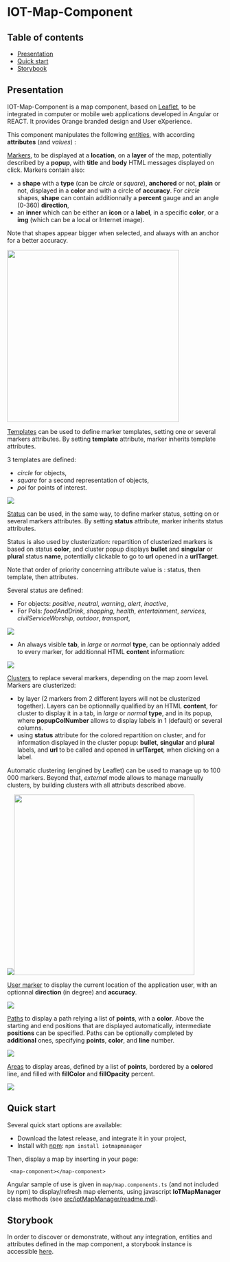 # IOT-Map-Component 

## Table of contents

- [Presentation](#presentation)
- [Quick start](#quick-start)
- [Storybook](#storybook)

## Presentation

IOT-Map-Component is a map component, based on [Leaflet](https://leafletjs.com/), to be integrated in computer or mobile web applications developed in Angular or REACT. 
It provides Orange branded design and User eXperience. 

This component manipulates the following <ins>entities</ins>, with according **attributes** (and *values*) :

<ins>Markers</ins>, to be displayed at a **location**, on a **layer** of the map, potentially described by a **popup**, with **title** and **body** HTML messages displayed on click. Markers contain also: 
- a **shape** with a **type** (can be *circle* or *square*), **anchored** or not, **plain** or not, displayed in a **color** and with a circle of **accuracy**. For *circle* shapes, **shape** can contain additionnally a **percent** gauge and an angle (0-360) **direction**,
- an **inner** which can be either an **icon** or a **label**, in a specific **color**, or a **img** (which can be a local or Internet image).

Note that shapes appear bigger when selected, and always with an anchor for a better accuracy.

<img src="doc/markers.png" width="400">

<ins>Templates</ins> can be used to define marker templates, setting one or several markers attributes. By setting **template** attribute, marker inherits template attributes.

3 templates are defined:
- *circle* for objects,  
- *square* for a second representation of objects,
- *poi* for points of interest.

<img src="doc/templates.png">

<ins>Status</ins> can be used, in the same way, to define marker status, setting on or several markers attributes. By setting **status** attribute, marker inherits status attributes.

Status is also used by clusterization: repartition of clusterized markers is based on status **color**, and cluster popup displays **bullet** and **singular** or **plural** status **name**, potentially clickable to go to **url** opened in a **urlTarget**.

Note that order of priority concerning attribute value is : status, then template, then attributes.

Several status are defined: 
- For objects: *positive*, *neutral*, *warning*, *alert*, *inactive*, 
- For PoIs: *foodAndDrink*, *shopping*, *health*, *entertainment*, *services*, *civilServiceWorship*, *outdoor*, *transport*, 

<img src="doc/status.png">

- An always visible **tab**, in *large* or *normal* **type**, can be optionnaly added to every marker, for additionnal HTML **content** information:

<img src="doc/tabs.png">

<ins>Clusters</ins> to replace several markers, depending on the map zoom level.
Markers are clusterized:
- by layer (2 markers from 2 different layers will not be clusterized together). Layers can be optionnally qualified by an HTML **content**, for cluster to display it in a tab, in *large* or *normal* **type**, and in its popup, where **popupColNumber** allows to display labels in 1 (default) or several columns.
- using **status** attribute for the colored repartition on cluster, and for information displayed in the cluster popup: **bullet**, **singular** and **plural** labels, and **url** to be called and opened in **urlTarget**, when clicking on a label.

Automatic clustering (engined by Leaflet) can be used to manage up to 100 000 markers. Beyond that, *external* mode allows to manage manually clusters, by building clusters with all attributs described above.

<img src="doc/clusters.png"><img src="doc/clusters_tabs.png" width=420>

<ins>User marker</ins> to display the current location of the application user, with an optionnal **direction** (in degree) and **accuracy**.

<img src="doc/usermarker.png">

<ins>Paths</ins> to display a path relying a list of **points**, with a **color**. Above the starting and end positions that are displayed automatically, intermediate **positions** can be specified. Paths can be optionally completed by **additional** ones, specifying **points**, **color**, and **line** number.

<img src="doc/paths.png">

<ins>Areas</ins> to display areas, defined by a list of **points**, bordered by a **color**ed line, and filled with **fillColor** and **fillOpacity** percent.

<img src="doc/areas.png">

## Quick start

Several quick start options are available:
- Download the latest release, and integrate it in your project,
- Install with [npm](https://www.npmjs.com/): `npm install iotmapmanager`

Then, display a map by inserting in your page:
```
 <map-component></map-component>
```
Angular sample of use is given in ```map/map.components.ts``` (and not included by npm) to display/refresh map elements, using javascript **IoTMapManager** class methods (see [src/iotMapManager/readme.md](https://github.com/Orange-OpenSource/IOT-Map-Component/blob/main/src/iotMapManager/readme.md)).

## Storybook

In order to discover or demonstrate, without any integration, entities and attributes defined in the map component, a storybook instance is accessible [here](https://orange-opensource.github.io/IOT-Map-Component/?path=/story/iot-map-manager--clusters).

